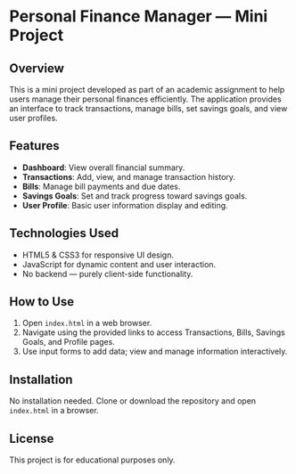 # Personal Finance Manager — Mini Project

## Overview
This is a mini project developed as part of an academic assignment to help users manage their personal finances efficiently. The application provides an interface to track transactions, manage bills, set savings goals, and view user profiles.

## Features
- **Dashboard**: View overall financial summary.
- **Transactions**: Add, view, and manage transaction history.
- **Bills**: Manage bill payments and due dates.
- **Savings Goals**: Set and track progress toward savings goals.
- **User Profile**: Basic user information display and editing.

## Technologies Used
- HTML5 & CSS3 for responsive UI design.
- JavaScript for dynamic content and user interaction.
- No backend — purely client-side functionality.

## How to Use
1. Open `index.html` in a web browser.
2. Navigate using the provided links to access Transactions, Bills, Savings Goals, and Profile pages.
3. Use input forms to add data; view and manage information interactively.

## Installation
No installation needed. Clone or download the repository and open `index.html` in a browser.

## License
This project is for educational purposes only.


